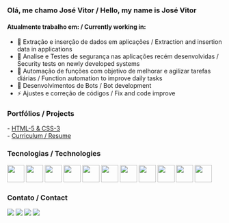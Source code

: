 ### Olá, me chamo José Vitor / Hello, my name is José Vitor
<h4>Atualmente trabalho em: / Currently working in:</h4>

- 🌱 Extração e inserção de dados em aplicações / Extraction and insertion data in applications
- 👯 Analise e Testes de segurança nas aplicações recém desenvolvidas / Security tests on newly developed systems
- 🔭 Automação de funções com objetivo de melhorar e agilizar tarefas diárias / Function automation to improve daily tasks
- 💬 Desenvolvimentos de Bots / Bot development
- ⚡ Ajustes e correção de códigos / Fix and code improve

### Portfólios / Projects
<div>
 - <a href="https://github.com/Vitorpignataro/Projetos-HTML-CSS">HTML-5 & CSS-3</a><br>
 - <a href="https://github.com/Vitorpignataro/Resume-Jose-Vitor">Curriculum / Resume</a>
</div>

### Tecnologias / Technologies
<div>
  <img src="https://cdn.jsdelivr.net/gh/devicons/devicon/icons/javascript/javascript-original.svg"  height="40"/>
  <img src="https://cdn.jsdelivr.net/gh/devicons/devicon/icons/php/php-original.svg" height="40"/>
  <img src="https://cdn.jsdelivr.net/gh/devicons/devicon/icons/python/python-original.svg" height="40"/>
  <img src="https://cdn.jsdelivr.net/gh/devicons/devicon/icons/nodejs/nodejs-original.svg" height="40"/>
  <img src="https://cdn.jsdelivr.net/gh/devicons/devicon/icons/vuejs/vuejs-original.svg" height="40"/>
  <img src="https://cdn.jsdelivr.net/gh/devicons/devicon/icons/java/java-original.svg" height="40"/>
  <img src="https://cdn.jsdelivr.net/gh/devicons/devicon/icons/mysql/mysql-original-wordmark.svg" height="40"/>
  <img src="https://cdn.jsdelivr.net/gh/devicons/devicon/icons/html5/html5-original.svg" height="40"/>
  <img src="https://cdn.jsdelivr.net/gh/devicons/devicon/icons/css3/css3-original.svg" height="40"/>
  <img src="https://cdn.jsdelivr.net/gh/devicons/devicon/icons/linux/linux-original.svg" height="40"/>
  <img src="https://cdn.jsdelivr.net/gh/devicons/devicon/icons/laravel/laravel-plain.svg" height="40"/>
</div>

### Contato / Contact
<div> 
  <a href="https://instagram.com/vitor_pignataro" target="_blank"><img src="https://img.shields.io/badge/-Instagram-%23E4405F?style=for-the-badge&logo=instagram&logoColor=white" target="_blank"></a>
  <a href = "mailto:contato.josevitorpignataro@gmail.com"><img src="https://img.shields.io/badge/-Gmail-%23333?style=for-the-badge&logo=gmail&logoColor=white" target="_blank"></a>
  <a href="https://www.linkedin.com/in/jos%C3%A9-vitor-alves-pignataro-90a475200" target="_blank"><img src="https://img.shields.io/badge/-LinkedIn-%230077B5?style=for-the-badge&logo=linkedin&logoColor=white" target="_blank"></a> 
 <a href="https://vitorpignataro.github.io/Portfolio-Jose-Vitor/homepage.html" target="https://vitorpignataro.github.io/Portfolio-Jose-Vitor/homepage.html"><img src="https://img.shields.io/badge/website-000000?style=for-the-badge&logo=About.me&logoColor=white" target="_blank"></a> 
</div>

